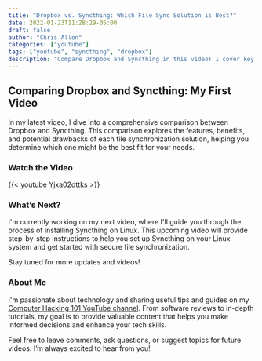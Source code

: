 ```yaml
---
title: "Dropbox vs. Syncthing: Which File Sync Solution is Best?"
date: 2022-01-23T11:28:29-05:00
draft: false
author: "Chris Allen"
categories: ["youtube"]
tags: ["youtube", "syncthing", "dropbox"]
description: "Compare Dropbox and Syncthing in this video! I cover key features and differences to help you choose the best file sync solution for your needs. Stay tuned for my Syncthing Linux guide!"
---
```


## Comparing Dropbox and Syncthing: My First Video

In my latest video, I dive into a comprehensive comparison between Dropbox and Syncthing. This comparison explores the features, benefits, and potential drawbacks of each file synchronization solution, helping you determine which one might be the best fit for your needs.

### Watch the Video

{{< youtube Yjxa02dttks >}}

### What’s Next?

I'm currently working on my next video, where I'll guide you through the process of installing Syncthing on Linux. This upcoming video will provide step-by-step instructions to help you set up Syncthing on your Linux system and get started with secure file synchronization.

Stay tuned for more updates and videos!

### About Me

I'm passionate about technology and sharing useful tips and guides on my [Computer Hacking 101 YouTube channel](https://www.youtube.com/channel/UCXXXXXXXXX). From software reviews to in-depth tutorials, my goal is to provide valuable content that helps you make informed decisions and enhance your tech skills.

Feel free to leave comments, ask questions, or suggest topics for future videos. I’m always excited to hear from you!
